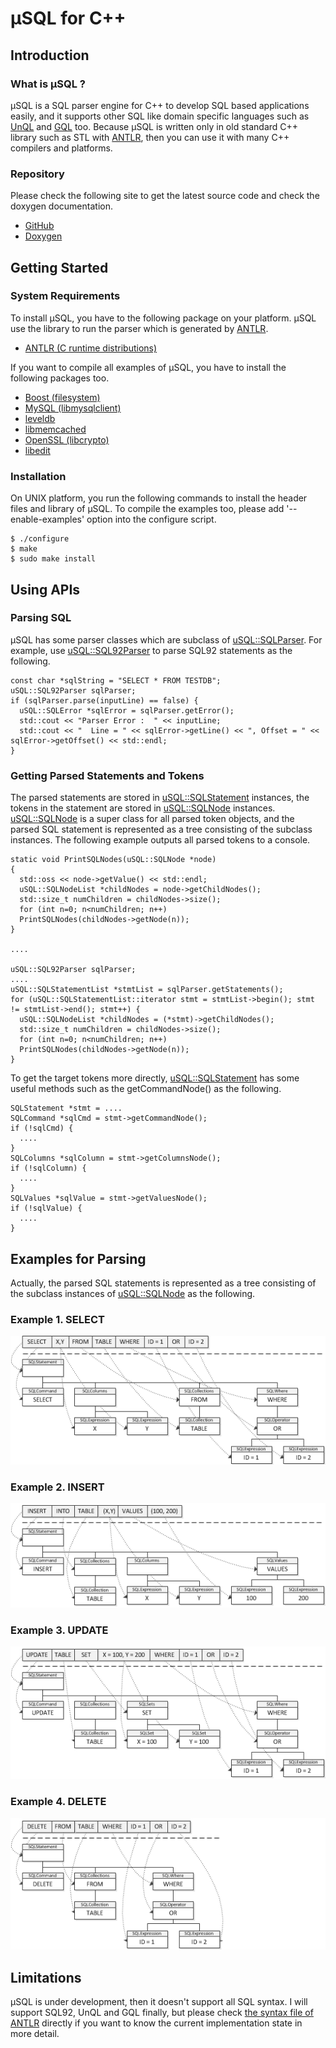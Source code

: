 # µSQL for C++

## Introduction

### What is µSQL ?

µSQL is a SQL parser engine for C++ to develop SQL based applications easily, and it supports other SQL like domain specific languages such as [UnQL](http://www.unqlspec.org/display/UnQL/Home) and [GQL]([https://developers.google.com/appengine/docs/python/datastore/gqlreference) too. Because µSQL is written only in old standard C++ library such as STL with [ANTLR]([http://www.antlr.org/]), then you can use it with many C++ compilers and platforms.

### Repository

Please check the following site to get the latest source code and check the doxygen documentation.

- [GitHub](https://github.com/cybergarage/uSQL4CC)
- [Doxygen](http://www.cybergarage.org/doxygen/usql/)

## Getting Started

### System Requirements

To install µSQL, you have to the following package on your platform.  µSQL use the library to run the parser which is generated by [ANTLR](http://www.antlr.org/).

- [ANTLR (C runtime distributions)](http://www.antlr3.org/download/C/)

If you want to compile all examples of µSQL, you have to install the following packages too.

- [Boost (filesystem)](http://www.boost.org/)
- [MySQL (libmysqlclient)](http://www.mysql.com/)
- [leveldb](http://code.google.com/p/leveldb/)
- [libmemcached](http://libmemcached.org/)
- [OpenSSL (libcrypto)](http://www.openssl.org/)
- [libedit](https://sourceforge.net/projects/libedit/)

### Installation

On UNIX platform, you run the following commands to install the header files and library of µSQL. To compile the examples too, please add '--enable-examples' option into the configure script.

```
$ ./configure
$ make
$ sudo make install
```

## Using APIs

### Parsing SQL

µSQL has some parser classes which are subclass of  [uSQL::SQLParser](http://www.cybergarage.org/doxygen/usql/classuSQL_1_1SQLParser.html). For example, use [uSQL::SQL92Parser](http://www.cybergarage.org/doxygen/usql/classuSQL_1_1SQL92Parser.html) to parse SQL92 statements as the following.

```
const char *sqlString = "SELECT * FROM TESTDB";
uSQL::SQL92Parser sqlParser;
if (sqlParser.parse(inputLine) == false) {
  uSQL::SQLError *sqlError = sqlParser.getError();
  std::cout << "Parser Error :  " << inputLine;
  std::cout << "  Line = " << sqlError->getLine() << ", Offset = " << sqlError->getOffset() << std::endl;
}
```

### Getting Parsed Statements and Tokens

The parsed statements are stored in [uSQL::SQLStatement](http://www.cybergarage.org/doxygen/usql/classuSQL_1_1SQLStatement.html) instances, the tokens in the statement are stored in [uSQL::SQLNode](http://www.cybergarage.org/doxygen/usql/classuSQL_1_1SQLNode.html) instances. [uSQL::SQLNode](http://www.cybergarage.org/doxygen/usql/classuSQL_1_1SQLNode.html) is a super class for all parsed token objects, and the parsed SQL statement is represented as a tree consisting of the subclass instances. The following example outputs all parsed tokens to a console.

```
static void PrintSQLNodes(uSQL::SQLNode *node)
{
  std::oss << node->getValue() << std::endl;
  uSQL::SQLNodeList *childNodes = node->getChildNodes();
  std::size_t numChildren = childNodes->size();
  for (int n=0; n<numChildren; n++)
  PrintSQLNodes(childNodes->getNode(n));
}

....

uSQL::SQL92Parser sqlParser;
....
uSQL::SQLStatementList *stmtList = sqlParser.getStatements();
for (uSQL::SQLStatementList::iterator stmt = stmtList->begin(); stmt != stmtList->end(); stmt++) {
  uSQL::SQLNodeList *childNodes = (*stmt)->getChildNodes();
  std::size_t numChildren = childNodes->size();
  for (int n=0; n<numChildren; n++)
  PrintSQLNodes(childNodes->getNode(n));
}
```

To get the target tokens more directly, [uSQL::SQLStatement](http://www.cybergarage.org/doxygen/usql/classuSQL_1_1SQLStatement.html) has some useful methods such as the getCommandNode() as the following.

```
SQLStatement *stmt = ....
SQLCommand *sqlCmd = stmt->getCommandNode();
if (!sqlCmd) {
  ....
}
SQLColumns *sqlColumn = stmt->getColumnsNode();
if (!sqlColumn) {
  ....
}
SQLValues *sqlValue = stmt->getValuesNode();
if (!sqlValue) {
  ....
}
```

## Examples for Parsing

Actually, the parsed SQL statements is represented as a tree consisting of the subclass instances of [uSQL::SQLNode](http://www.cybergarage.org/doxygen/usql/classuSQL_1_1SQLNode.html) as the following.

### Example 1. SELECT

![select_example](img/sql2stmt_example_select01.png)

### Example 2. INSERT

![insert_example](img/sql2stmt_example_insert01.png)

### Example 3. UPDATE

![update_example](img/sql2stmt_example_update01.png)

### Example 4. DELETE

![delete_example](img/sql2stmt_example_delete01.png)

## Limitations

µSQL is under development, then it doesn't support all SQL syntax. I will support SQL92, UnQL and GQL finally, but please check [the syntax file of ANTLR](https://github.com/cybergarage/µSQL4CC/blob/master/src/µSQL/parser/antlr/SQL.g) directly if you want to know the current implementation state in more detail.
